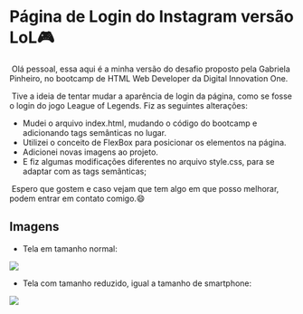 # Página de Login do Instagram versão LoL:video_game:



​	Olá pessoal, essa aqui é a minha versão do desafio proposto pela Gabriela Pinheiro, no bootcamp de HTML Web Developer da Digital Innovation One.

​	Tive a ideia de tentar mudar a aparência de login da página, como se fosse o login do jogo League of Legends. Fiz as seguintes alterações:

- Mudei o arquivo index.html, mudando o código do bootcamp e adicionando tags semânticas no lugar.
- Utilizei o conceito de FlexBox para posicionar os elementos na página.
- Adicionei novas imagens ao projeto.
- E fiz algumas modificações diferentes no arquivo style.css, para se adaptar com as tags semânticas;

​	Espero que gostem e caso vejam que tem algo em que posso melhorar, podem entrar em contato comigo.:smile:



## Imagens



- Tela em tamanho normal:

![](/home/stranger/Documentos/html/projetos-github/instagram-dio/img-tela/tela-completa.png)



- Tela com tamanho reduzido, igual a tamanho de smartphone:



![](/home/stranger/Documentos/html/projetos-github/instagram-dio/img-tela/tela-reduzida.png)
